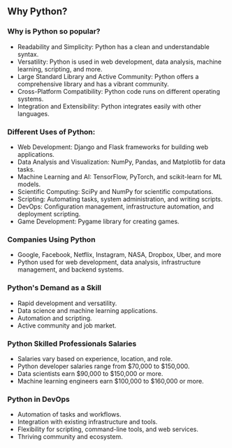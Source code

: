 ## Why Python?
### Why is Python so popular?

- Readability and Simplicity: Python has a clean and understandable syntax.
- Versatility: Python is used in web development, data analysis, machine learning, scripting, and more.
- Large Standard Library and Active Community: Python offers a comprehensive library and has a vibrant community.
- Cross-Platform Compatibility: Python code runs on different operating systems.
- Integration and Extensibility: Python integrates easily with other languages.

### Different Uses of Python:
- Web Development: Django and Flask frameworks for building web applications.
- Data Analysis and Visualization: NumPy, Pandas, and Matplotlib for data tasks.
- Machine Learning and AI: TensorFlow, PyTorch, and scikit-learn for ML models.
- Scientific Computing: SciPy and NumPy for scientific computations.
- Scripting: Automating tasks, system administration, and writing scripts.
- DevOps: Configuration management, infrastructure automation, and deployment scripting.
- Game Development: Pygame library for creating games.

### Companies Using Python
- Google, Facebook, Netflix, Instagram, NASA, Dropbox, Uber, and more
- Python used for web development, data analysis, infrastructure management, and backend systems.

### Python's Demand as a Skill
- Rapid development and versatility.
- Data science and machine learning applications.
- Automation and scripting.
- Active community and job market.

### Python Skilled Professionals Salaries
- Salaries vary based on experience, location, and role.
- Python developer salaries range from $70,000 to $150,000.
- Data scientists earn $90,000 to $150,000 or more.
- Machine learning engineers earn $100,000 to $160,000 or more.

### Python in DevOps
- Automation of tasks and workflows.
- Integration with existing infrastructure and tools.
- Flexibility for scripting, command-line tools, and web services.
- Thriving community and ecosystem.